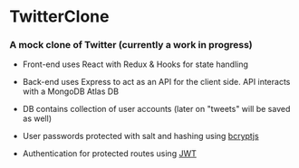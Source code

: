 # TwitterClone

### A mock clone of Twitter (currently a work in progress)

- Front-end uses React with Redux & Hooks for state handling

- Back-end uses Express to act as an API for the client side. API interacts with a MongoDB Atlas DB

- DB contains collection of user accounts (later on "tweets" will be saved as well)

- User passwords protected with salt and hashing using [bcryptjs](https://www.npmjs.com/package/bcryptjs)

- Authentication for protected routes using [JWT](https://www.npmjs.com/package/jsonwebtoken)
